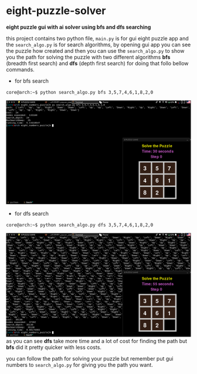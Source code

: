 # eight-puzzle-solver

**eight puzzle gui with ai solver using bfs and dfs searching**

this project contains two python file, ```main.py``` is for gui eight puzzle app
and the ```search_algo.py``` is for search algorithms, by opening gui app you can
see the puzzle how created and then you can use the ```search_algo.py``` to show you
the path for solving the puzzle with two different algorithms **bfs** (breadth first search) and
**dfs** (depth first search) for doing that follo bellow commands.

* for bfs search
```bash
core@arch:~$ python search_algo.py bfs 3,5,7,4,6,1,8,2,0
```
![bfs search](./imgs/bfs.png)

* for dfs search
```bash
core@arch:~$ python search_algo.py dfs 3,5,7,4,6,1,8,2,0
```
![dfs search](./imgs/dfs.png)
as you can see **dfs** take more time and a lot of cost for finding the path but **bfs** did it pretty quicker
with less costs.

you can follow the path for solving your puzzle but remember put gui numbers to ```search_algo.py``` for giving you
the path you want.
